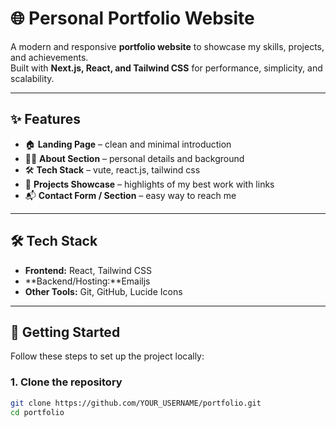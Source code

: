 # 🌐 Personal Portfolio Website

A modern and responsive **portfolio website** to showcase my skills, projects, and achievements.  
Built with **Next.js, React, and Tailwind CSS** for performance, simplicity, and scalability.  

---

## ✨ Features

- 🏠 **Landing Page** – clean and minimal introduction  
- 👨‍💻 **About Section** – personal details and background  
- 🛠 **Tech Stack** – vute, react.js, tailwind css  
- 📂 **Projects Showcase** – highlights of my best work with links  
- 📬 **Contact Form / Section** – easy way to reach me  

---

## 🛠 Tech Stack

- **Frontend:**  React, Tailwind CSS  
- **Backend/Hosting:**Emailjs
- **Other Tools:** Git, GitHub, Lucide Icons 

---

## 🚀 Getting Started

Follow these steps to set up the project locally:

### 1. Clone the repository  
```bash
git clone https://github.com/YOUR_USERNAME/portfolio.git
cd portfolio

